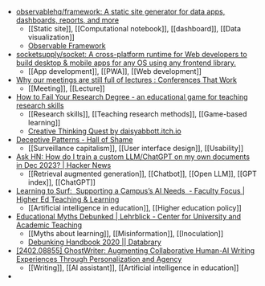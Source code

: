 - [observablehq/framework: A static site generator for data apps, dashboards, reports, and more](https://github.com/observablehq/framework)
	- [[Static site]], [[Computational notebook]], [[dashboard]], [[Data visualization]]
	- [Observable Framework](https://observablehq.com/framework/)
- [socketsupply/socket: A cross-platform runtime for Web developers to build desktop & mobile apps for any OS using any frontend library.](https://github.com/socketsupply/socket)
	- [[App development]], [[PWA]], [[Web development]]
- [Why our meetings are still full of lectures : Conferences That Work](https://www.conferencesthatwork.com/index.php/learning/2021/06/why-meetings-full-of-lectures)
	- [[Meeting]], [[Lecture]]
- [How to Fail Your Research Degree - an educational game for teaching research skills](http://howtofailyourresearchdegree.com/)
	- [[Research skills]], [[Teaching research methods]], [[Game-based learning]]
	- [Creative Thinking Quest by daisyabbott.itch.io](https://daisyabbottitchio.itch.io/creative-thinking-quest)
- [Deceptive Patterns - Hall of Shame](https://www.deceptive.design/hall-of-shame)
	- [[Surveillance capitalism]], [[User interface design]], [[Usability]]
- [Ask HN: How do I train a custom LLM/ChatGPT on my own documents in Dec 2023? | Hacker News](https://news.ycombinator.com/item?id=38759877)
	- [[Retrieval augmented generation]], [[Chatbot]], [[Open LLM]], [[GPT index]], [[ChatGPT]]
- [Learning to Surf:  Supporting a Campus’s AI Needs  - Faculty Focus | Higher Ed Teaching & Learning](https://s39613.pcdn.co/articles/academic-leadership/learning-to-surf-supporting-a-campuss-ai-needs/)
	- [[Artificial intelligence in education]], [[Higher education policy]]
- [Educational Myths Debunked | Lehrblick - Center for University and Academic Teaching](https://lehrblick.de/en/educational-myths-debunked/)
	- [[Myths about learning]], [[Misinformation]], [[Inoculation]]
	- [Debunking Handbook 2020 || Databrary](https://nyu.databrary.org/volume/1182)
- [[2402.08855] GhostWriter: Augmenting Collaborative Human-AI Writing Experiences Through Personalization and Agency](https://arxiv.org/abs/2402.08855)
	- [[Writing]], [[AI assistant]], [[Artificial intelligence in education]]
-